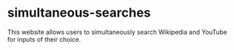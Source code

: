 # simultaneous-searches
This website allows users to simultaneously search Wikipedia and YouTube for inputs of their choice. 
